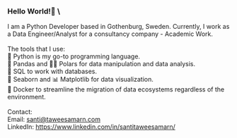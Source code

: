 ### Hello World!👋 \
I am a Python Developer based in Gothenburg, Sweden.
Currently, I work as a Data Engineer/Analyst for a consultancy company - Academic Work. \
\
The tools that I use: \
🐍 Python is my go-to programming language. \
🐼 Pandas and 🐻‍❄️ Polars for data manipulation and data analysis. \
📁 SQL to work with databases. \
🌊 Seaborn and 📊 Matplotlib for data visualization. \
🐋 Docker to streamline the migration of data ecosystems regardless of the environment. \
\
Contact: \
Email: santi@taweesamarn.com \
LinkedIn: https://www.linkedin.com/in/santitaweesamarn/



<!--
**MrSushi201/MrSushi201** is a ✨ _special_ ✨ repository because its `README.md` (this file) appears on your GitHub profile.

Here are some ideas to get you started:

- 🔭 I’m currently working on ...
- 🌱 I’m currently learning ...
- 👯 I’m looking to collaborate on ...
- 🤔 I’m looking for help with ...
- 💬 Ask me about ...
- 📫 How to reach me: ...
- 😄 Pronouns: ...
- ⚡ Fun fact: ...
-->
